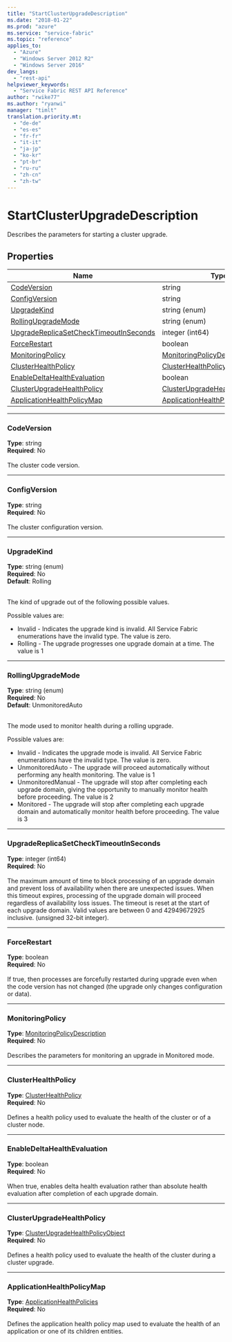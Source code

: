 ```yaml
---
title: "StartClusterUpgradeDescription"
ms.date: "2018-01-22"
ms.prod: "azure"
ms.service: "service-fabric"
ms.topic: "reference"
applies_to: 
  - "Azure"
  - "Windows Server 2012 R2"
  - "Windows Server 2016"
dev_langs: 
  - "rest-api"
helpviewer_keywords: 
  - "Service Fabric REST API Reference"
author: "rwike77"
ms.author: "ryanwi"
manager: "timlt"
translation.priority.mt: 
  - "de-de"
  - "es-es"
  - "fr-fr"
  - "it-it"
  - "ja-jp"
  - "ko-kr"
  - "pt-br"
  - "ru-ru"
  - "zh-cn"
  - "zh-tw"
---
```

# StartClusterUpgradeDescription

Describes the parameters for starting a cluster upgrade.

## Properties
| Name | Type | Required |
| --- | --- | --- |
| [CodeVersion](#codeversion) | string | No |
| [ConfigVersion](#configversion) | string | No |
| [UpgradeKind](#upgradekind) | string (enum) | No |
| [RollingUpgradeMode](#rollingupgrademode) | string (enum) | No |
| [UpgradeReplicaSetCheckTimeoutInSeconds](#upgradereplicasetchecktimeoutinseconds) | integer (int64) | No |
| [ForceRestart](#forcerestart) | boolean | No |
| [MonitoringPolicy](#monitoringpolicy) | [MonitoringPolicyDescription](sfclient-model-monitoringpolicydescription.md) | No |
| [ClusterHealthPolicy](#clusterhealthpolicy) | [ClusterHealthPolicy](sfclient-model-clusterhealthpolicy.md) | No |
| [EnableDeltaHealthEvaluation](#enabledeltahealthevaluation) | boolean | No |
| [ClusterUpgradeHealthPolicy](#clusterupgradehealthpolicy) | [ClusterUpgradeHealthPolicyObject](sfclient-model-clusterupgradehealthpolicyobject.md) | No |
| [ApplicationHealthPolicyMap](#applicationhealthpolicymap) | [ApplicationHealthPolicies](sfclient-model-applicationhealthpolicies.md) | No |

____
### CodeVersion
__Type__: string <br/>
__Required__: No<br/>
<br/>
The cluster code version.

____
### ConfigVersion
__Type__: string <br/>
__Required__: No<br/>
<br/>
The cluster configuration version.

____
### UpgradeKind
__Type__: string (enum) <br/>
__Required__: No<br/>
__Default__: Rolling <br/>
<br/>


The kind of upgrade out of the following possible values.

Possible values are: 

  - Invalid - Indicates the upgrade kind is invalid. All Service Fabric enumerations have the invalid type. The value is zero.
  - Rolling - The upgrade progresses one upgrade domain at a time. The value is 1



____
### RollingUpgradeMode
__Type__: string (enum) <br/>
__Required__: No<br/>
__Default__: UnmonitoredAuto <br/>
<br/>


The mode used to monitor health during a rolling upgrade.

Possible values are: 

  - Invalid - Indicates the upgrade mode is invalid. All Service Fabric enumerations have the invalid type. The value is zero.
  - UnmonitoredAuto - The upgrade will proceed automatically without performing any health monitoring. The value is 1
  - UnmonitoredManual - The upgrade will stop after completing each upgrade domain, giving the opportunity to manually monitor health before proceeding. The value is 2
  - Monitored - The upgrade will stop after completing each upgrade domain and automatically monitor health before proceeding. The value is 3



____
### UpgradeReplicaSetCheckTimeoutInSeconds
__Type__: integer (int64) <br/>
__Required__: No<br/>
<br/>
The maximum amount of time to block processing of an upgrade domain and prevent loss of availability when there are unexpected issues. When this timeout expires, processing of the upgrade domain will proceed regardless of availability loss issues. The timeout is reset at the start of each upgrade domain. Valid values are between 0 and 42949672925 inclusive. (unsigned 32-bit integer).

____
### ForceRestart
__Type__: boolean <br/>
__Required__: No<br/>
<br/>
If true, then processes are forcefully restarted during upgrade even when the code version has not changed (the upgrade only changes configuration or data).

____
### MonitoringPolicy
__Type__: [MonitoringPolicyDescription](sfclient-model-monitoringpolicydescription.md) <br/>
__Required__: No<br/>
<br/>
Describes the parameters for monitoring an upgrade in Monitored mode.

____
### ClusterHealthPolicy
__Type__: [ClusterHealthPolicy](sfclient-model-clusterhealthpolicy.md) <br/>
__Required__: No<br/>
<br/>
Defines a health policy used to evaluate the health of the cluster or of a cluster node.


____
### EnableDeltaHealthEvaluation
__Type__: boolean <br/>
__Required__: No<br/>
<br/>
When true, enables delta health evaluation rather than absolute health evaluation after completion of each upgrade domain.

____
### ClusterUpgradeHealthPolicy
__Type__: [ClusterUpgradeHealthPolicyObject](sfclient-model-clusterupgradehealthpolicyobject.md) <br/>
__Required__: No<br/>
<br/>
Defines a health policy used to evaluate the health of the cluster during a cluster upgrade.

____
### ApplicationHealthPolicyMap
__Type__: [ApplicationHealthPolicies](sfclient-model-applicationhealthpolicies.md) <br/>
__Required__: No<br/>
<br/>
Defines the application health policy map used to evaluate the health of an application or one of its children entities.


